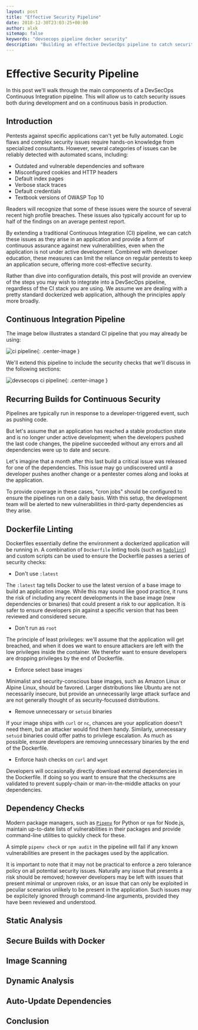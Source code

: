 ```yaml
---
layout: post
title: "Effective Security Pipeline"
date: 2018-12-30T23:03:25+00:00
author: alxk
sitemap: false
keywords: "devsecops pipeline docker security"
description: "Building an effective DevSecOps pipeline to catch security issues both during development and continuously in production."
---
```


# Effective Security Pipeline

In this post we'll walk through the main components of a DevSecOps Continuous Integration pipeline. This will allow us to catch security issues both during development and on a continuous basis in production.

## Introduction

Pentests against specific applications can't yet be fully automated. Logic flaws and complex security issues require hands-on knowledge from specialized consultants. However, several categories of issues can be reliably detected with automated scans, including:

* Outdated and vulnerable dependencies and software
* Misconfigured cookies and HTTP headers
* Default index pages
* Verbose stack traces
* Default credentials
* Textbook versions of OWASP Top 10

Readers will recognize that some of these issues were the source of several recent high profile breaches. These issues also typically account for up to half of the findings on an average pentest report.

By extending a traditional Continuous Integration (CI) pipeline, we can catch these issues as they arise in an application and provide a form of continuous assurance against new vulnerabilities, even when the application is not under active development. Combined with developer education, these measures can limit the reliance on regular pentests to keep an application secure, offering more cost-effective security.

Rather than dive into configuration details, this post will provide an overview of the steps you may wish to integrate into a DevSecOps pipeline, regardless of the CI stack you are using. We assume we are dealing with a pretty standard dockerized web application, although the principles apply more broadly.

## Continuous Integration Pipeline

The image below illustrates a standard CI pipeline that you may already be using:

![ci pipeline](https://alex.kaskaso.li/images/posts/ci-pipeline.png "ci pipeline"){: .center-image }

We'll extend this pipeline to include the security checks that we'll discuss in the following sections:

![devsecops ci pipeline](https://alex.kaskaso.li/images/posts/devsecops-pipeline.png "devsecops ci pipeline"){: .center-image }

## Recurring Builds for Continuous Security

Pipelines are typically run in response to a developer-triggered event, such as pushing code.

But let's assume that an application has reached a stable production state and is no longer under active development; when the developers pushed the last code changes, the pipeline succeeded without any errors and all dependencies were up to date and secure.

Let's imagine that a month after this last build a critical issue was released for one of the dependencies. This issue may go undiscovered until a developer pushes another change or a pentester comes along and looks at the application.

To provide coverage in these cases, "cron jobs" should be configured to ensure the pipelines run on a daily basis. With this setup, the development team will be alerted to new vulnerabilities in third-party dependencies as they arise.

## Dockerfile Linting

Dockerfiles essentially define the environment a dockerized application will be running in. A combination of `Dockerfile` linting tools (such as [`hadolint`](https://github.com/hadolint/hadolint)) and custom scripts can be used to ensure the Dockerfile passes a series of security checks:

* Don't use `:latest`

The `:latest` tag tells Docker to use the latest version of a base image to build an application image. While this may sound like good practice, it runs the risk of including any recent developments in the base image (new dependencies or binaries) that could present a risk to our application. It is safer to ensure developers pin against a specific version that has been reviewed and considered secure.

* Don't run as `root`

The principle of least privileges: we'll assume that the application will get breached, and when it does we want to ensure attackers are left with the low privileges inside the container. We therefor want to ensure developers are dropping privileges by the end of Dockerfile.

* Enforce select base images

Minimalist and security-conscious base images, such as Amazon Linux or Alpine Linux, should be favored. Larger distributions like Ubuntu are not necessarily insecure, but provide an unnecessarily large attack surface and are not generally thought of as security-focussed distributions.

* Remove unnecessary or `setuid` binaries

If your image ships with `curl` or `nc`, chances are your application doesn't need them, but an attacker would find them handy. Similarly, unnecessary `setuid` binaries could offer paths to privilege escalation. As much as possible, ensure developers are removing unnecessary binaries by the end of the Dockerfile.

* Enforce hash checks on `curl` and `wget`

Developers will occasionally directly download external dependencies in the Dockerfile. If doing so you want to ensure that the checksums are validated to prevent supply-chain or man-in-the-middle attacks on your dependencies.

## Dependency Checks

Modern package managers, such as [`Pipenv`](https://pipenv.readthedocs.io/en/latest/) for Python or `npm` for Node.js, maintain up-to-date lists of vulnerabilities in their packages and provide command-line utilities to quickly check for these.

A simple `pipenv check` or `npm audit` in the pipeline will fail if any known vulnerabilities are present in the packages used by the application.

It is important to note that it may not be practical to enforce a zero tolerance policy on all potential security issues. Naturally any issue that presents a risk should be removed; however developers may be left with issues that present minimal or unproven risks, or an issue that can only be exploited in peculiar scenarios unlikely to be present in the application. Such issues may be explicitely ignored through command-line arguments, provided they have been reviewed and understood.

## Static Analysis

## Secure Builds with Docker

## Image Scanning

## Dynamic Analysis

## Auto-Update Dependencies

## Conclusion
